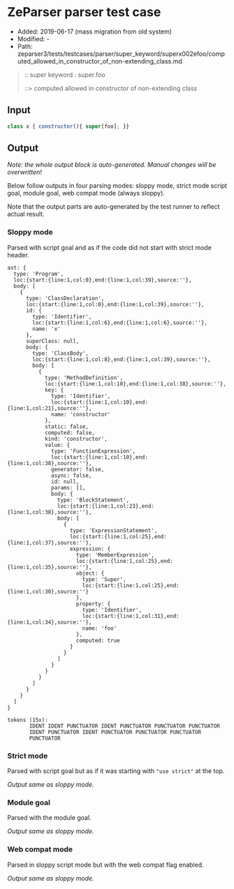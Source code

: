 # ZeParser parser test case

- Added: 2019-06-17 (mass migration from old system)
- Modified: -
- Path: zeparser3/tests/testcases/parser/super_keyword/superx002efoo/computed_allowed_in_constructor_of_non-extending_class.md

> :: super keyword : super.foo
>
> ::> computed allowed in constructor of non-extending class

## Input

`````js
class x { constructor(){ super[foo]; }}
`````

## Output

_Note: the whole output block is auto-generated. Manual changes will be overwritten!_

Below follow outputs in four parsing modes: sloppy mode, strict mode script goal, module goal, web compat mode (always sloppy).

Note that the output parts are auto-generated by the test runner to reflect actual result.

### Sloppy mode

Parsed with script goal and as if the code did not start with strict mode header.

`````
ast: {
  type: 'Program',
  loc:{start:{line:1,col:0},end:{line:1,col:39},source:''},
  body: [
    {
      type: 'ClassDeclaration',
      loc:{start:{line:1,col:0},end:{line:1,col:39},source:''},
      id: {
        type: 'Identifier',
        loc:{start:{line:1,col:6},end:{line:1,col:6},source:''},
        name: 'x'
      },
      superClass: null,
      body: {
        type: 'ClassBody',
        loc:{start:{line:1,col:8},end:{line:1,col:39},source:''},
        body: [
          {
            type: 'MethodDefinition',
            loc:{start:{line:1,col:10},end:{line:1,col:38},source:''},
            key: {
              type: 'Identifier',
              loc:{start:{line:1,col:10},end:{line:1,col:21},source:''},
              name: 'constructor'
            },
            static: false,
            computed: false,
            kind: 'constructor',
            value: {
              type: 'FunctionExpression',
              loc:{start:{line:1,col:10},end:{line:1,col:38},source:''},
              generator: false,
              async: false,
              id: null,
              params: [],
              body: {
                type: 'BlockStatement',
                loc:{start:{line:1,col:23},end:{line:1,col:38},source:''},
                body: [
                  {
                    type: 'ExpressionStatement',
                    loc:{start:{line:1,col:25},end:{line:1,col:37},source:''},
                    expression: {
                      type: 'MemberExpression',
                      loc:{start:{line:1,col:25},end:{line:1,col:35},source:''},
                      object: {
                        type: 'Super',
                        loc:{start:{line:1,col:25},end:{line:1,col:30},source:''}
                      },
                      property: {
                        type: 'Identifier',
                        loc:{start:{line:1,col:31},end:{line:1,col:34},source:''},
                        name: 'foo'
                      },
                      computed: true
                    }
                  }
                ]
              }
            }
          }
        ]
      }
    }
  ]
}

tokens (15x):
       IDENT IDENT PUNCTUATOR IDENT PUNCTUATOR PUNCTUATOR PUNCTUATOR
       IDENT PUNCTUATOR IDENT PUNCTUATOR PUNCTUATOR PUNCTUATOR
       PUNCTUATOR
`````

### Strict mode

Parsed with script goal but as if it was starting with `"use strict"` at the top.

_Output same as sloppy mode._

### Module goal

Parsed with the module goal.

_Output same as sloppy mode._

### Web compat mode

Parsed in sloppy script mode but with the web compat flag enabled.

_Output same as sloppy mode._
